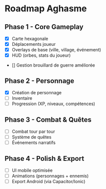 # Roadmap Aghasme

## Phase 1 - Core Gameplay

- [x] Carte hexagonale
- [x] Déplacements joueur
- [x] Overlays de base (ville, village, événement)
- [x] HUD (orbes, stats du joueur)
- [] Gestion brouillard de guerre améliorée

## Phase 2 - Personnage

- [x] Création de personnage
- [ ] Inventaire
- [ ] Progression (XP, niveaux, compétences)

## Phase 3 - Combat & Quêtes

- [ ] Combat tour par tour
- [ ] Système de quêtes
- [ ] Événements narratifs

## Phase 4 - Polish & Export

- [ ] UI mobile optimisée
- [ ] Animations (personnages + ennemis)
- [ ] Export Android (via Capacitor/Ionic)

